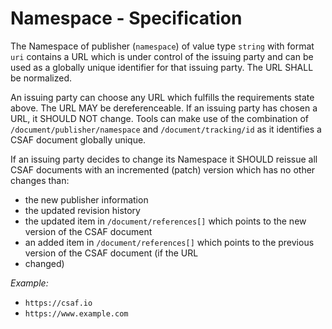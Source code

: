 # Namespace - Specification

The Namespace of publisher (`namespace`) of value type `string` with format `uri` contains a URL which is under control of the issuing party and can be used as a globally unique identifier for that issuing party.
The URL SHALL be normalized.

An issuing party can choose any URL which fulfills the requirements state above. The URL MAY be dereferenceable.
If an issuing party has chosen a URL, it SHOULD NOT change.
Tools can make use of the combination of `/document/publisher/namespace` and `/document/tracking/id` as it identifies a CSAF document globally unique.

If an issuing party decides to change its Namespace it SHOULD reissue all CSAF documents with an incremented (patch) version which has no other changes than:

* the new publisher information
* the updated revision history
* the updated item in `/document/references[]` which points to the new version of the CSAF document
* an added item in `/document/references[]` which points to the previous version of the CSAF document (if the URL
* changed)

*Example:*

* `https://csaf.io`
* `https://www.example.com`
